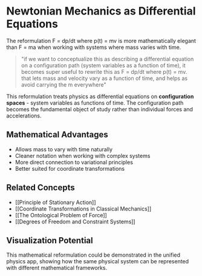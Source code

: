 # Newtonian Mechanics as Differential Equations

The reformulation F = dp/dt where p(t) = mv is more mathematically elegant than F = ma when working with systems where mass varies with time.

> "if we want to conceptualize this as describing a differential equation on a configuration path (system variables as a function of time), it becomes super useful to rewrite this as F = dp/dt where p(t) = mv. that lets mass and velocity vary as a function of time, and helps as avoid carrying the m everywhere"

This reformulation treats physics as differential equations on **configuration spaces** - system variables as functions of time. The configuration path becomes the fundamental object of study rather than individual forces and accelerations.

## Mathematical Advantages

- Allows mass to vary with time naturally
- Cleaner notation when working with complex systems
- More direct connection to variational principles
- Better suited for coordinate transformations

## Related Concepts

- [[Principle of Stationary Action]]
- [[Coordinate Transformations in Classical Mechanics]]
- [[The Ontological Problem of Force]]
- [[Degrees of Freedom and Constraint Systems]]

## Visualization Potential

This mathematical reformulation could be demonstrated in the unified physics app, showing how the same physical system can be represented with different mathematical frameworks.